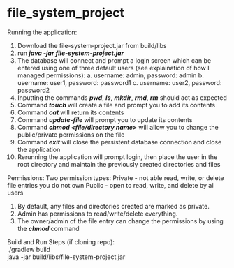 # file_system_project

Running the application:
1. Download the file-system-project.jar from build/libs
2. run ***java -jar file-system-project.jar***
3. The database will connect and prompt a login screen which can be entered using one of three default users (see explaination of how I managed permissions):
    a. username: admin, password: admin
    b. username: user1, password: password1
    c. username: user2, password: password2
4. Inputting the commands ***pwd***, ***ls***, ***mkdir***, ***rmd***, ***rm*** should act as expected
5. Command ***touch <file name>*** will create a file and prompt you to add its contents
6. Command ***cat <file name>*** will return its contents
7. Command ***update-file <file name>*** will prompt you to update its contents
8. Command ***chmod <file/directory name>*** will allow you to change the public/private permissions on the file
9. Command ***exit*** will close the persistent database connection and close the application
10. Rerunning the application will prompt login, then place the user in the root directory and maintain the previously created directories and files

Permissions:
  Two permission types:
    Private - not able read, write, or delete file entries you do not own
    Public - open to read, write, and delete by all users
1. By default, any files and directories created are marked as private.
2. Admin has permissions to read/write/delete everything.
3. The owner/admin of the file entry can change the permissions by using the ***chmod <file entry name>*** command


Build and Run Steps (if cloning repo):
<br>
./gradlew build
<br>
java -jar build/libs/file-system-project.jar
